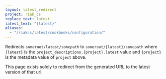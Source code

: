 ```yaml
---
layout: latest_redirect
project: riak_cs
replace_text: latest
latest_text: "{latest}"
aliases:
  - "/riakcs/latest/cookbooks/configuration/"
---
```


Redirects `someroot/latest/somepath` to `someroot/{latest}/somepath` 
where `{latest}` is the `project_descriptions.{project}.latest` value
and `{project}` is the metadata value of `project` above.

This page exists solely to redirect from the generated URL to the latest version of
that url.



